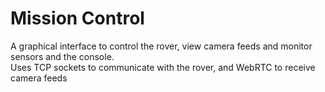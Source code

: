# Mission Control
A graphical interface to control the rover, view camera feeds and monitor sensors and the console.  
Uses TCP sockets to communicate with the rover, and WebRTC to receive camera feeds  
